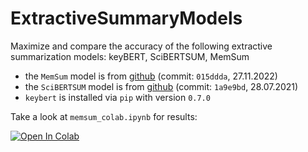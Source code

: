 # ExtractiveSummaryModels

Maximize and compare the accuracy of the following extractive summarization models: keyBERT, SciBERTSUM, MemSum

* the `MemSum` model is from [github](https://github.com/nianlonggu/memsum) (commit: `015ddda`, 27.11.2022)
* the `SciBERTSUM` model is from [github](https://github.com/atharsefid/SciBERTSUM) (commit: `1a9e9bd`, 28.07.2021)
* `keybert` is installed via `pip` with version `0.7.0`

Take a look at `memsum_colab.ipynb` for results:

<a target="_blank" href="https://colab.research.google.com/github/MagnusOstertag/ExtractiveSummaryModels/blob/main/memsum_colab.ipynb">
  <img src="https://colab.research.google.com/assets/colab-badge.svg" alt="Open In Colab"/>
</a>